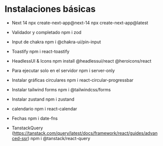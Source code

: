 # Instalaciones básicas

- Next 14
  npx create-next-app@next-14
  npx create-next-app@latest

- Validador y completado
  npm i zod

- Input de chakra
  npm i @chakra-ui/pin-input

- Toastify
  npm i react-toastify

- HeadlessUI & Icons
  npm install @headlessui/react @heroicons/react

- Para ejecutar solo en el servidor
  npm i server-only

- Instalar gráficas circulares
  npm i react-circular-progressbar

- Instalar tailwind forms
  npm i @tailwindcss/forms

- Instalar zustand
  npm i zustand

- calendario
  npm i react-calendar

- Fechas
  npm i date-fns

- TanstackQuery (https://tanstack.com/query/latest/docs/framework/react/guides/advanced-ssr)
  npm i @tanstack/react-query

